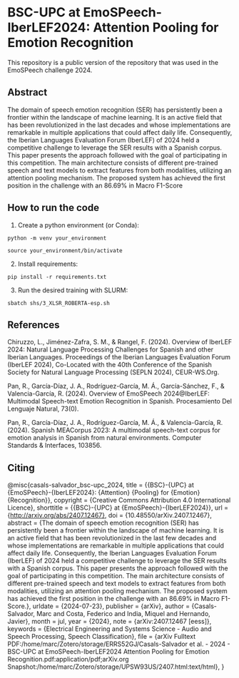 # BSC-UPC at EmoSPeech-IberLEF2024: Attention Pooling for Emotion Recognition
This repository is a public version of the repository that was used in the EmoSPeech challenge 2024. 

## Abstract
The domain of speech emotion recognition (SER) has persistently been a frontier within the landscape of machine
learning. It is an active field that has been revolutionized in the last decades and whose implementations are
remarkable in multiple applications that could affect daily life. Consequently, the Iberian Languages Evaluation
Forum (IberLEF) of 2024 held a competitive challenge to leverage the SER results with a Spanish corpus. This
paper presents the approach followed with the goal of participating in this competition. The main architecture
consists of different pre-trained speech and text models to extract features from both modalities, utilizing an
attention pooling mechanism. The proposed system has achieved the first position in the challenge with an
86.69% in Macro F1-Score

## How to run the code
1. Create a python environment (or Conda):

`python -m venv your_environment`

`source your_environment/bin/activate`

2. Install requirements:

`pip install -r requirements.txt`

3. Run the desired training with SLURM:

`sbatch shs/3_XLSR_ROBERTA-esp.sh`

## References
Chiruzzo, L., Jiménez-Zafra, S. M., & Rangel, F. (2024). Overview of IberLEF 2024: Natural Language Processing Challenges for Spanish and other Iberian Languages. Proceedings of the Iberian Languages Evaluation Forum (IberLEF 2024), Co-Located with the 40th Conference of the Spanish Society for Natural Language Processing (SEPLN 2024), CEUR-WS.Org.

Pan, R., García-Díaz, J. A., Rodríguez-García, M. Á., García-Sánchez, F., & Valencia-García, R. (2024). Overview of EmoSPeech 2024@IberLEF: Multimodal Speech-text Emotion Recognition in Spanish. Procesamiento Del Lenguaje Natural, 73(0).

Pan, R., García-Díaz, J. A., Rodríguez-García, M. Á., & Valencia-García, R. (2024). Spanish MEACorpus 2023: A multimodal speech-text corpus for emotion analysis in Spanish from natural environments. Computer Standards & Interfaces, 103856.

## Citing

@misc{casals-salvador_bsc-upc_2024,
	title = {{BSC}-{UPC} at {EmoSPeech}-{IberLEF2024}: {Attention} {Pooling} for {Emotion} {Recognition}},
	copyright = {Creative Commons Attribution 4.0 International Licence},
	shorttitle = {{BSC}-{UPC} at {EmoSPeech}-{IberLEF2024}},
	url = {http://arxiv.org/abs/2407.12467},
	doi = {10.48550/arXiv.2407.12467},
	abstract = {The domain of speech emotion recognition (SER) has persistently been a frontier within the landscape of machine learning. It is an active field that has been revolutionized in the last few decades and whose implementations are remarkable in multiple applications that could affect daily life. Consequently, the Iberian Languages Evaluation Forum (IberLEF) of 2024 held a competitive challenge to leverage the SER results with a Spanish corpus. This paper presents the approach followed with the goal of participating in this competition. The main architecture consists of different pre-trained speech and text models to extract features from both modalities, utilizing an attention pooling mechanism. The proposed system has achieved the first position in the challenge with an 86.69\% in Macro F1-Score.},
	urldate = {2024-07-23},
	publisher = {arXiv},
	author = {Casals-Salvador, Marc and Costa, Federico and India, Miquel and Hernando, Javier},
	month = jul,
	year = {2024},
	note = {arXiv:2407.12467 [eess]},
	keywords = {Electrical Engineering and Systems Science - Audio and Speech Processing, Speech Classification},
	file = {arXiv Fulltext PDF:/home/marc/Zotero/storage/ERRS52GJ/Casals-Salvador et al. - 2024 - BSC-UPC at EmoSPeech-IberLEF2024 Attention Pooling for Emotion Recognition.pdf:application/pdf;arXiv.org Snapshot:/home/marc/Zotero/storage/UPSW93US/2407.html:text/html},
}


